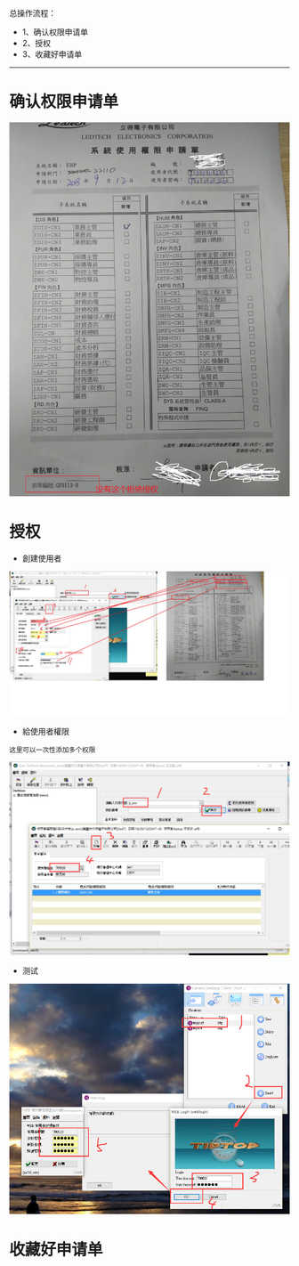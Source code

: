 总操作流程：
- 1、确认权限申请单
- 2、授权
- 3、收藏好申请单

***

# 确认权限申请单

![](image/1-1.png)

# 授权

- 創建使用者

![](image/1-2.png)

- 給使用者權限

`这里可以一次性添加多个权限`

![](image/1-3.png)

- 测试

![](image/1-4.png)

# 收藏好申请单

